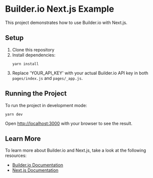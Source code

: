 # Builder.io Next.js Example

This project demonstrates how to use Builder.io with Next.js.

## Setup

1. Clone this repository
2. Install dependencies:
   ```
   yarn install
   ```
3. Replace 'YOUR_API_KEY' with your actual Builder.io API key in both `pages/index.js` and `pages/_app.js`.

## Running the Project

To run the project in development mode:

```
yarn dev
```

Open [http://localhost:3000](http://localhost:3000) with your browser to see the result.

## Learn More

To learn more about Builder.io and Next.js, take a look at the following resources:

- [Builder.io Documentation](https://www.builder.io/c/docs/intro)
- [Next.js Documentation](https://nextjs.org/docs)

